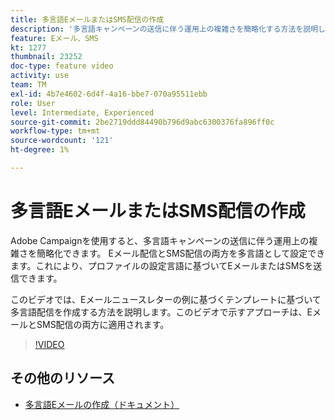 ```yaml
---
title: 多言語EメールまたはSMS配信の作成
description: '多言語キャンペーンの送信に伴う運用上の複雑さを簡略化する方法を説明します。 '
feature: Eメール、SMS
kt: 1277
thumbnail: 23252
doc-type: feature video
activity: use
team: TM
exl-id: 4b7e4602-6d4f-4a16-bbe7-070a95511ebb
role: User
level: Intermediate, Experienced
source-git-commit: 2be2719ddd84490b796d9abc6300376fa896ff0c
workflow-type: tm+mt
source-wordcount: '121'
ht-degree: 1%

---
```


# 多言語EメールまたはSMS配信の作成

Adobe Campaignを使用すると、多言語キャンペーンの送信に伴う運用上の複雑さを簡略化できます。 Eメール配信とSMS配信の両方を多言語として設定できます。これにより、プロファイルの設定言語に基づいてEメールまたはSMSを送信できます。

このビデオでは、Eメールニュースレターの例に基づくテンプレートに基づいて多言語配信を作成する方法を説明します。このビデオで示すアプローチは、EメールとSMS配信の両方に適用されます。

>[!VIDEO](https://video.tv.adobe.com/v/23252?quality=12)

## その他のリソース

* [多言語Eメールの作成（ドキュメント）](https://docs.adobe.com/content/help/en/campaign-standard/using/communication-channels/email-messages/creating-a-multilingual-email.html)
